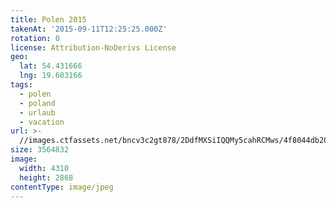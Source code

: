 ```yaml
---
title: Polen 2015
takenAt: '2015-09-11T12:25:25.000Z'
rotation: 0
license: Attribution-NoDerivs License
geo:
  lat: 54.431666
  lng: 19.603166
tags:
  - polen
  - poland
  - urlaub
  - vacation
url: >-
  //images.ctfassets.net/bncv3c2gt878/2DdfMXSiIQQMy5cahRCMws/4f8044db20972cd1a2064286f2be3944/polen-2015_25862715981_o
size: 3564832
image:
  width: 4310
  height: 2868
contentType: image/jpeg
---
```


